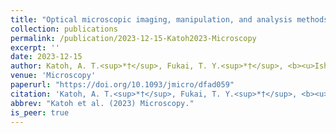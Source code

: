 ```yaml
---
title: "Optical microscopic imaging, manipulation, and analysis methods for morphogenesis research"
collection: publications
permalink: /publication/2023-12-15-Katoh2023-Microscopy
excerpt: ''
date: 2023-12-15
author: Katoh, A. T.<sup>*†</sup>, Fukai, T. Y.<sup>*†</sup>, <b><u>Ishibashi, T.<sup>*†</sup></u></b>.
venue: 'Microscopy'
paperurl: "https://doi.org/10.1093/jmicro/dfad059"
citation: 'Katoh, A. T.<sup>*†</sup>, Fukai, T. Y.<sup>*†</sup>, <b><u>Ishibashi, T.<sup>*†</sup></u></b>. (2023) "Optical microscopic imaging, manipulation, and analysis methods for morphogenesis research" <i>Microscopy</i>.'
abbrev: "Katoh et al. (2023) Microscopy."
is_peer: true
---
```

